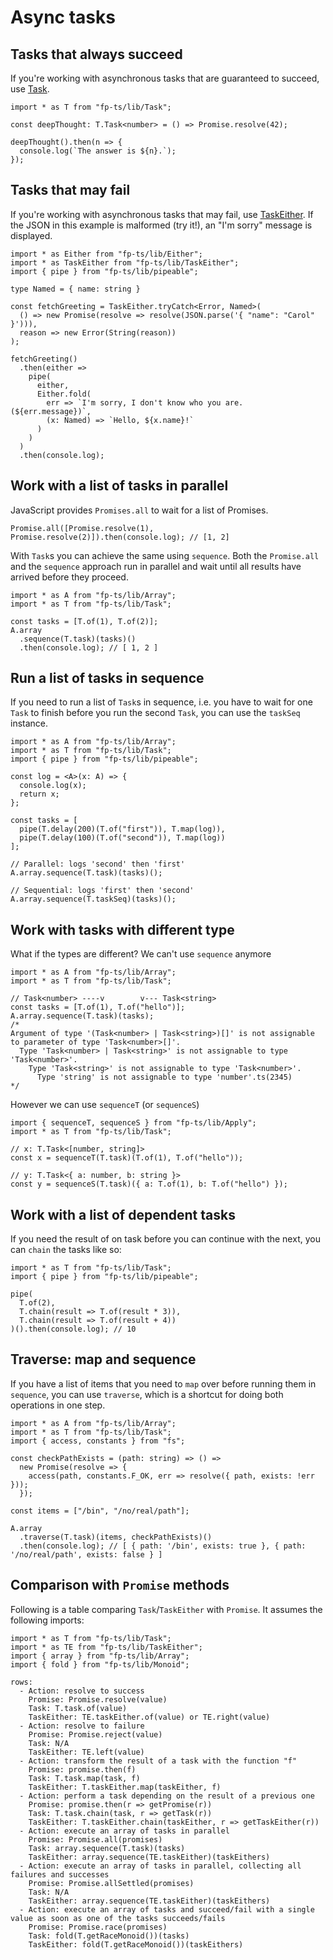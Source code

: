# Async tasks

## Tasks that always succeed

If you're working with asynchronous tasks that are guaranteed to succeed, use [Task](https://gcanti.github.io/fp-ts/modules/Task.ts).

```code|lang-ts
import * as T from "fp-ts/lib/Task";

const deepThought: T.Task<number> = () => Promise.resolve(42);

deepThought().then(n => {
  console.log(`The answer is ${n}.`);
});
```

## Tasks that may fail

If you're working with asynchronous tasks that may fail, use [TaskEither](https://gcanti.github.io/fp-ts/modules/TaskEither.ts). If the JSON in this example is malformed (try it!), an "I'm sorry" message is displayed.

```code|lang-ts
import * as Either from "fp-ts/lib/Either";
import * as TaskEither from "fp-ts/lib/TaskEither";
import { pipe } from "fp-ts/lib/pipeable";

type Named = { name: string }

const fetchGreeting = TaskEither.tryCatch<Error, Named>(
  () => new Promise(resolve => resolve(JSON.parse('{ "name": "Carol" }'))),
  reason => new Error(String(reason))
);

fetchGreeting()
  .then(either =>
    pipe(
      either,
      Either.fold(
        err => `I'm sorry, I don't know who you are. (${err.message})`,
        (x: Named) => `Hello, ${x.name}!`
      )
    )
  )
  .then(console.log);
```

## Work with a list of tasks in parallel

JavaScript provides `Promises.all` to wait for a list of Promises.

```code|lang-ts
Promise.all([Promise.resolve(1), Promise.resolve(2)]).then(console.log); // [1, 2]
```

With `Task`s you can achieve the same using `sequence`. Both the `Promise.all` and the `sequence` approach run in parallel and wait until all results have arrived before they proceed.

```code|lang-ts
import * as A from "fp-ts/lib/Array";
import * as T from "fp-ts/lib/Task";

const tasks = [T.of(1), T.of(2)];
A.array
  .sequence(T.task)(tasks)()
  .then(console.log); // [ 1, 2 ]
```

## Run a list of tasks in sequence

If you need to run a list of `Task`s in sequence, i.e. you have to wait for one `Task` to finish before you run the second `Task`, you can use the `taskSeq` instance.

```code|lang-ts
import * as A from "fp-ts/lib/Array";
import * as T from "fp-ts/lib/Task";
import { pipe } from "fp-ts/lib/pipeable";

const log = <A>(x: A) => {
  console.log(x);
  return x;
};

const tasks = [
  pipe(T.delay(200)(T.of("first")), T.map(log)),
  pipe(T.delay(100)(T.of("second")), T.map(log))
];

// Parallel: logs 'second' then 'first'
A.array.sequence(T.task)(tasks)();

// Sequential: logs 'first' then 'second'
A.array.sequence(T.taskSeq)(tasks)();
```

## Work with tasks with different type

What if the types are different? We can't use `sequence` anymore

```code|lang-ts
import * as A from "fp-ts/lib/Array";
import * as T from "fp-ts/lib/Task";

// Task<number> ----v        v--- Task<string>
const tasks = [T.of(1), T.of("hello")];
A.array.sequence(T.task)(tasks);
/*
Argument of type '(Task<number> | Task<string>)[]' is not assignable to parameter of type 'Task<number>[]'.
  Type 'Task<number> | Task<string>' is not assignable to type 'Task<number>'.
    Type 'Task<string>' is not assignable to type 'Task<number>'.
      Type 'string' is not assignable to type 'number'.ts(2345)
*/
```

However we can use `sequenceT` (or `sequenceS`)

```code|lang-ts
import { sequenceT, sequenceS } from "fp-ts/lib/Apply";
import * as T from "fp-ts/lib/Task";

// x: T.Task<[number, string]>
const x = sequenceT(T.task)(T.of(1), T.of("hello"));

// y: T.Task<{ a: number, b: string }>
const y = sequenceS(T.task)({ a: T.of(1), b: T.of("hello") });
```

## Work with a list of dependent tasks

If you need the result of on task before you can continue with the next, you can `chain` the tasks like so:

```code|lang-ts
import * as T from "fp-ts/lib/Task";
import { pipe } from "fp-ts/lib/pipeable";

pipe(
  T.of(2),
  T.chain(result => T.of(result * 3)),
  T.chain(result => T.of(result + 4))
)().then(console.log); // 10
```

## Traverse: map and sequence

If you have a list of items that you need to `map` over before running them in `sequence`, you can use `traverse`, which is a shortcut for doing both operations in one step.

```code|lang-ts
import * as A from "fp-ts/lib/Array";
import * as T from "fp-ts/lib/Task";
import { access, constants } from "fs";

const checkPathExists = (path: string) => () =>
  new Promise(resolve => {
    access(path, constants.F_OK, err => resolve({ path, exists: !err }));
  });

const items = ["/bin", "/no/real/path"];

A.array
  .traverse(T.task)(items, checkPathExists)()
  .then(console.log); // [ { path: '/bin', exists: true }, { path: '/no/real/path', exists: false } ]
```

## Comparison with `Promise` methods

Following is a table comparing `Task`/`TaskEither` with `Promise`. It assumes the following imports:

```code|lang-ts
import * as T from "fp-ts/lib/Task";
import * as TE from "fp-ts/lib/TaskEither";
import { array } from "fp-ts/lib/Array";
import { fold } from "fp-ts/lib/Monoid";
```

```table
rows:
  - Action: resolve to success
    Promise: Promise.resolve(value)
    Task: T.task.of(value)
    TaskEither: TE.taskEither.of(value) or TE.right(value)
  - Action: resolve to failure
    Promise: Promise.reject(value)
    Task: N/A
    TaskEither: TE.left(value)
  - Action: transform the result of a task with the function "f"
    Promise: promise.then(f)
    Task: T.task.map(task, f)
    TaskEither: T.taskEither.map(taskEither, f)
  - Action: perform a task depending on the result of a previous one
    Promise: promise.then(r => getPromise(r))
    Task: T.task.chain(task, r => getTask(r))
    TaskEither: T.taskEither.chain(taskEither, r => getTaskEither(r))
  - Action: execute an array of tasks in parallel
    Promise: Promise.all(promises)
    Task: array.sequence(T.task)(tasks)
    TaskEither: array.sequence(TE.taskEither)(taskEithers)
  - Action: execute an array of tasks in parallel, collecting all failures and successes
    Promise: Promise.allSettled(promises)
    Task: N/A
    TaskEither: array.sequence(TE.taskEither)(taskEithers)
  - Action: execute an array of tasks and succeed/fail with a single value as soon as one of the tasks succeeds/fails
    Promise: Promise.race(promises)
    Task: fold(T.getRaceMonoid())(tasks)
    TaskEither: fold(T.getRaceMonoid())(taskEithers)
```
